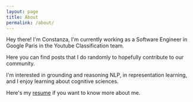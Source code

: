 ```yaml
---
layout: page
title: About
permalink: /about/
---
```


Hey there! I'm Constanza, I'm currently working as a Software Engineer in Google
Paris in the Youtube Classification team.

Here you can find posts that I do randomly to hopefully contribute to our
community.

I'm interested in grounding and reasoning NLP, in representation learning,
and I enjoy learning about cognitive sciences.

Here's my [resume](../assets/files/Resume_Constanza_Fierro.pdf) if you want to know more about me.
